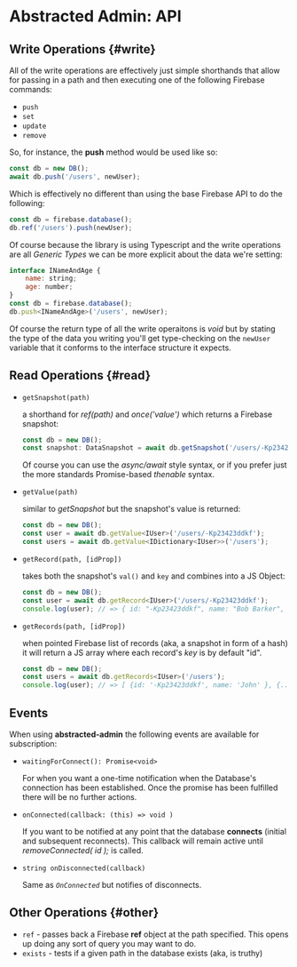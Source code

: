 # Abstracted Admin: API

## Write Operations {#write}

All of the write operations are effectively just simple shorthands that allow for passing in a path and then executing one of the following Firebase commands:

- `push` 
- `set`
- `update`
- `remove`

So, for instance, the **push** method would be used like so:

```js
const db = new DB();
await db.push('/users', newUser);
```

Which is effectively no different than using the base Firebase API to do the following:

```js
const db = firebase.database();
db.ref('/users').push(newUser);
```

Of course because the library is using Typescript and the write operations are all _Generic Types_ we can be more explicit about the data we're setting:
```js
interface INameAndAge {
    name: string;
    age: number;
}
const db = firebase.database();
db.push<INameAndAge>('/users', newUser);
```

Of course the return type of all the write operaitons is _void_ but by stating the type of the data you writing you'll get type-checking on the `newUser` variable that it conforms to the interface structure it expects. 

## Read Operations {#read}

- `getSnapshot(path)` 

    a shorthand for _ref(path)_ and _once('value')_ which returns a Firebase snapshot:

    ```js
    const db = new DB();
    const snapshot: DataSnapshot = await db.getSnapshot('/users/-Kp23423ddkf');
    ```

    Of course you can use the _async/await_ style syntax, or if you prefer just the more standards Promise-based _thenable_ syntax.

- `getValue(path)` 

    similar to _getSnapshot_ but the snapshot's value is returned:

    ```js
    const db = new DB();
    const user = await db.getValue<IUser>('/users/-Kp23423ddkf');
    const users = await db.getValue<IDictionary<IUser>>('/users');
    ```

- `getRecord(path, [idProp])`

    takes both the snapshot's `val()` and `key` and combines into a JS Object:

    ```js
    const db = new DB();
    const user = await db.getRecord<IUser>('/users/-Kp23423ddkf');
    console.log(user); // => { id: "-Kp23423ddkf", name: "Bob Barker", ... }
    ```

- `getRecords(path, [idProp])` 

    when pointed Firebase list of records (aka, a snapshot in form of a hash) it will return a JS array where each record's _key_ is by default "id".

    ```js
    const db = new DB();
    const users = await db.getRecords<IUser>('/users');
    console.log(user); // => [ {id: '-Kp23423ddkf', name: 'John' }, {...}, {...} ]
    ```

## Events

When using **abstracted-admin** the following events are available for subscription:

- `waitingForConnect(): Promise<void>`

    For when you want a one-time notification when the Database's connection has been established. Once the promise has been fulfilled there will be no further actions.


- `onConnected(callback: (this) => void )`

    If you want to be notified at any point that the database **connects** (initial and subsequent reconnects). This callback will remain active until _removeConnected( id );_ is called.

- `string onDisconnected(callback)` 

    Same as _`OnConnected`_ but notifies of disconnects.


## Other Operations {#other}

- `ref` - passes back a Firebase **ref** object at the path specified. This opens up doing any sort of query you may want to do.
- `exists` - tests if a given path in the database exists (aka, is truthy)
